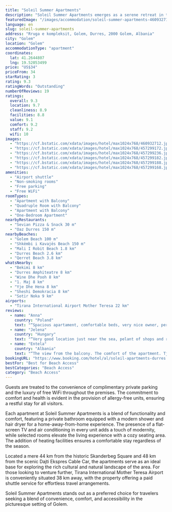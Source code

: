 ```yaml
---
title: "Soleil Summer Apartments"
description: "Soleil Summer Apartments emerges as a serene retreat in the heart of Golem, boasting an enviable location just a stone's throw away from the pristine Shkëmbi i Kavajës Beach and a short drive from the tranquil Mali I Robit Beach."
featuredImage: "/images/accommodation/soleil-summer-apartments-460932712.jpg"
language: en
slug: soleil-summer-apartments
address: "Rruga e kompleksit, Golem, Durres, 2000 Golem, Albania"
city: "Golem"
location: "Golem"
accommodationType: "apartment"
coordinates:
  lat: 41.2644807
  lng: 19.52053499
price: "US$34"
priceFrom: 34
starRating: 3
rating: 9.3
ratingWords: "Outstanding"
numberOfReviews: 19
ratings:
  overall: 9.3
  location: 9.7
  cleanliness: 8.9
  facilities: 8.8
  value: 9.1
  comfort: 9.2
  staff: 9.2
  wifi: 10
images:
  - "https://cf.bstatic.com/xdata/images/hotel/max1024x768/460932712.jpg?k=912768e668420a4a6f1a83464f0214987ef24a221fbc2b96012237a27d4179af&o=&hp=1"
  - "https://cf.bstatic.com/xdata/images/hotel/max1024x768/457299172.jpg?k=cf4b1cd11c4659f03aed82352c1e8a167849619c64e4a8df72369dba50485613&o=&hp=1"
  - "https://cf.bstatic.com/xdata/images/hotel/max1024x768/457299236.jpg?k=50a87d298e1c11dec2c85e1708d7dd95e7a19cf54d83c3ba3a293429fac84ec2&o=&hp=1"
  - "https://cf.bstatic.com/xdata/images/hotel/max1024x768/457299182.jpg?k=31a40c5a3a067ac7ca356a711d28a94ede777a2756545ce41152c62cdc87ed36&o=&hp=1"
  - "https://cf.bstatic.com/xdata/images/hotel/max1024x768/457299188.jpg?k=946d8bac29da88b28d66c0b487fea02c31140ce368dc157f86f2ea5b770244e5&o=&hp=1"
  - "https://cf.bstatic.com/xdata/images/hotel/max1024x768/457299168.jpg?k=221b523e26f8da5f5acc919439bd7e115b1d83951c4e169bd324c5009483b546&o=&hp=1"
amenities:
  - "Airport shuttle"
  - "Non-smoking rooms"
  - "Free parking"
  - "Free WiFi"
roomTypes:
  - "Apartment with Balcony"
  - "Quadruple Room with Balcony"
  - "Apartment with Balcony"
  - "One-Bedroom Apartment"
nearbyRestaurants:
  - "Sevian Pizza & Snack 30 m"
  - "Oaz Durres 150 m"
nearbyBeaches:
  - "Golem Beach 100 m"
  - "Shkëmbi i Kavajës Beach 150 m"
  - "Mali I Robit Beach 1.8 km"
  - "Durres Beach 2.6 km"
  - "Qerret Beach 3.8 km"
whatsNearby:
  - "Bekimi 8 km"
  - "Durres Amphiteatre 8 km"
  - "Wine Dhe Pooh 8 km"
  - "1. Maj 8 km"
  - "Yje Dhe Hena 8 km"
  - "Sheshi Demokracia 8 km"
  - "Sotir Noka 9 km"
airports:
  - "Tirana International Airport Mother Teresa 22 km"
reviews:
  - name: "Anna"
    country: "Poland"
    text: "“Spacious apartament, comfortable beds, very nice owner, perfect location, recomended!”"
  - name: "Jelena"
    country: "Hungary"
    text: "“Very good location just near the sea, pelant of shops and restaurants around. The owner is very helpful and friendly, solving quickly all the requests. Good value for the money”"
  - name: "Entela"
    country: "Albania"
    text: "“The view from the balcony. The comfort of the apartment. Tje distance from both seaside and swimming pool. Near the seaside Promenade.. It was very nice for a family. I will go back.”"
bookingURL: "https://www.booking.com/hotel/al/soleil-apartments-durres.en-gb.html?aid=8035640"
bestFor: "Best for Beach Access"
bestCategories: "Beach Access"
category: "Beach Access"
---
```


Guests are treated to the convenience of complimentary private parking and the luxury of free WiFi throughout the premises. The commitment to comfort and health is evident in the provision of allergy-free units, ensuring a restful stay for all visitors.

Each apartment at Soleil Summer Apartments is a blend of functionality and comfort, featuring a private bathroom equipped with a modern shower and hair dryer for a home-away-from-home experience. The presence of a flat-screen TV and air conditioning in every unit adds a touch of modernity, while selected rooms elevate the living experience with a cozy seating area. The addition of heating facilities ensures a comfortable stay regardless of the season.

Located a mere 44 km from the historic Skanderbeg Square and 48 km from the scenic Dajti Ekspres Cable Car, the apartments serve as an ideal base for exploring the rich cultural and natural landscape of the area. For those looking to venture further, Tirana International Mother Teresa Airport is conveniently situated 38 km away, with the property offering a paid shuttle service for effortless travel arrangements.

Soleil Summer Apartments stands out as a preferred choice for travelers seeking a blend of convenience, comfort, and accessibility in the picturesque setting of Golem.
